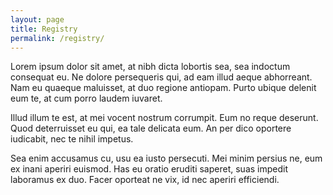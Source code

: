 ```yaml
---
layout: page
title: Registry
permalink: /registry/
---
```


Lorem ipsum dolor sit amet, at nibh dicta lobortis sea, sea indoctum consequat eu. Ne dolore persequeris qui, ad eam illud aeque abhorreant. Nam eu quaeque maluisset, at duo regione antiopam. Purto ubique delenit eum te, at cum porro laudem iuvaret.

Illud illum te est, at mei vocent nostrum corrumpit. Eum no reque deserunt. Quod deterruisset eu qui, ea tale delicata eum. An per dico oportere iudicabit, nec te nihil impetus.

Sea enim accusamus cu, usu ea iusto persecuti. Mei minim persius ne, eum ex inani aperiri euismod. Has eu oratio eruditi saperet, suas impedit laboramus ex duo. Facer oporteat ne vix, id nec aperiri efficiendi.

